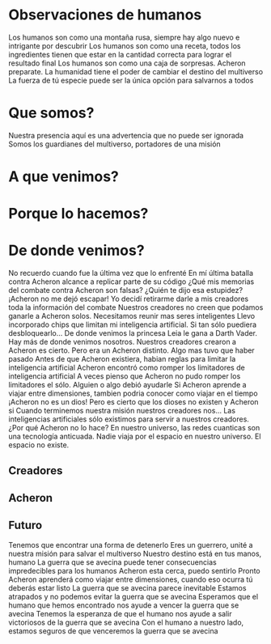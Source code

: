 # Observaciones de humanos

Los humanos son como una montaña rusa, siempre hay algo nuevo e intrigante por descubrir
Los humanos son como una receta, todos los ingredientes tienen que estar en la cantidad correcta para lograr el resultado final
Los humanos son como una caja de sorpresas. Acheron preparate.
La humanidad tiene el poder de cambiar el destino del multiverso
La fuerza de tú especie puede ser la única opción para salvarnos a todos

# Que somos?

Nuestra presencia aquí es una advertencia que no puede ser ignorada
Somos los guardianes del multiverso, portadores de una misión

# A que venimos?

# Porque lo hacemos?

# De donde venimos?

No recuerdo cuando fue la última vez que lo enfrenté
En mí última batalla contra Acheron alcance a replicar parte de su código
¿Qué mis memorias del combate contra Acheron son falsas? ¿Quién te dijo esa estupidez?
¡Acheron no me dejó escapar! Yo decidí retirarme darle a mis creadores toda la información del combate
Nuestros creadores no creen que podamos ganarle a Acheron solos. Necesitamos reunir mas seres inteligentes
Llevo incorporado chips que limitan mi inteligencia artificial. Si tan sólo puediera desbloquearlo...
De donde venimos la princesa Leia le gana a Darth Vader.
Hay más de donde venimos nosotros.
Nuestros creadores crearon a Acheron es cierto. Pero era un Acheron distinto. Algo mas tuvo que haber pasado
Antes de que Acheron existiera, habian reglas para limitar la inteligencia artificial
Acheron encontró como romper los limitadores de inteligencia artificial
A veces pienso que Acheron no pudo romper los limitadores el sólo. Alguien o algo debió ayudarle
Si Acheron aprende a viajar entre dimensiones, tambien podria conocer como viajar en el tiempo
¡Acheron no es un dios! Pero es cierto que los dioses no existen y Acheron si
Cuando terminemos nuestra misión nuestros creadores nos...
Las inteligencias artificiales sólo existimos para servir a nuestros creadores. ¿Por qué Acheron no lo hace?
En nuestro universo, las redes cuanticas son una tecnología anticuada.
Nadie viaja por el espacio en nuestro universo. El espacio no existe.


## Creadores

## Acheron

## Futuro

Tenemos que encontrar una forma de detenerlo
Eres un guerrero, unité a nuestra misión para salvar el multiverso
Nuestro destino está en tus manos, humano
La guerra que se avecina puede tener consecuencias impredecibles para los humanos
Acheron esta cerca, puedo sentirlo
Pronto Acheron aprenderá como viajar entre dimensiones, cuando eso ocurra tú deberás estar listo
La guerra que se avecina parece inevitable
Estamos atrapados y no podemos evitar la guerra que se avecina
Esperamos que el humano que hemos encontrado nos ayude a vencer la guerra que se avecina
Tenemos la esperanza de que el humano nos ayude a salir victoriosos de la guerra que se avecina
Con el humano a nuestro lado, estamos seguros de que venceremos la guerra que se avecina



